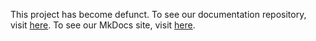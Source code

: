 This project has become defunct. To see our documentation repository, visit [here](https://github.com/hackforla/CivicTechJobs/tree/main/mkdocs). To see our MkDocs site, visit [here](https://hackforla.github.io/CivicTechJobs/).
